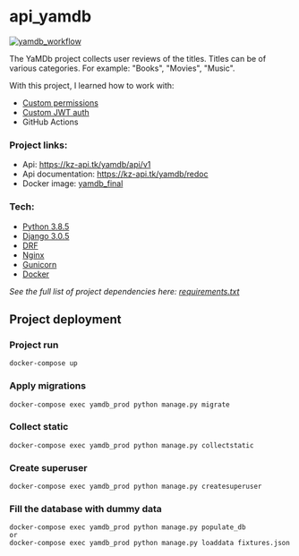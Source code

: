 # api_yamdb

[![yamdb_workflow](https://github.com/KirillZorikov/yamdb_final/workflows/yamdb_workflow/badge.svg)](https://github.com/KirillZorikov/yamdb_final/actions)

The YaMDb project collects user reviews of the titles. 
Titles can be of various categories. For example: "Books", "Movies", "Music".

With this project, I learned how to work with:

* [Custom permissions](https://github.com/KirillZorikov/yamdb_final/blob/master/api_users/permissions.py)
* [Custom JWT auth](https://github.com/KirillZorikov/yamdb_final/blob/master/api_users/views.py)
* GitHub Actions

### Project links:

* Api: https://kz-api.tk/yamdb/api/v1
* Api documentation: https://kz-api.tk/yamdb/redoc
* Docker image:
[yamdb_final](https://hub.docker.com/repository/docker/kzorikov/yamdb_final)

### Tech:

* [Python 3.8.5](https://www.python.org/)
* [Django 3.0.5](https://www.djangoproject.com/) 
* [DRF](https://www.django-rest-framework.org/)
* [Nginx](https://www.nginx.com/)
* [Gunicorn](https://gunicorn.org/)
* [Docker](https://www.docker.com/)

*See the full list of project dependencies here: [requirements.txt](https://github.com/KirillZorikov/yamdb_final/blob/master/requirements.txt)*

## Project deployment

### Project run
```
docker-compose up
```

### Apply migrations
```
docker-compose exec yamdb_prod python manage.py migrate
```

### Collect static
```
docker-compose exec yamdb_prod python manage.py collectstatic
```

### Create superuser
```
docker-compose exec yamdb_prod python manage.py createsuperuser
```

### Fill the database with dummy data
```
docker-compose exec yamdb_prod python manage.py populate_db
or
docker-compose exec yamdb_prod python manage.py loaddata fixtures.json
```
